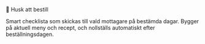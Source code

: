 
🧾 Husk att bestill

Smart checklista som skickas till vald mottagare på bestämda dagar.
Bygger på aktuell meny och recept, och nollställs automatiskt efter beställningsdagen.
